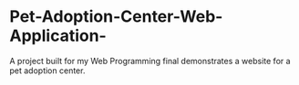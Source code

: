 # Pet-Adoption-Center-Web-Application-
A project built for my Web Programming final demonstrates a website for a pet adoption center. 
